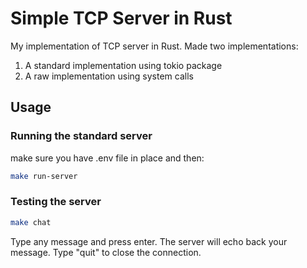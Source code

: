 
# Simple TCP Server in Rust

My implementation of TCP server in Rust. Made two implementations:
1. A standard implementation using tokio package
2. A raw implementation using system calls

## Usage

### Running the standard server

make sure you have .env file in place and then:

```bash
make run-server
```

### Testing the server

```bash
make chat
```

Type any message and press enter. The server will echo back your message.
Type "quit" to close the connection.
